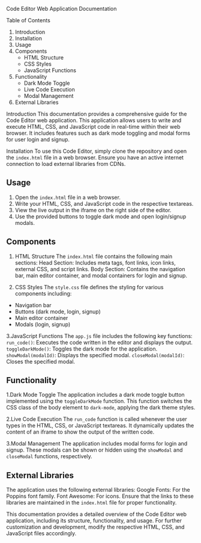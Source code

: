 Code Editor Web Application Documentation

Table of Contents

1. Introduction
2. Installation
3. Usage
4. Components
   - HTML Structure
   - CSS Styles
   - JavaScript Functions
5. Functionality
   - Dark Mode Toggle
   - Live Code Execution
   - Modal Management
6. External Libraries




Introduction
This documentation provides a comprehensive guide for the Code Editor web application. This application allows users to write and execute HTML, CSS, and JavaScript code in real-time within their web browser. It includes features such as dark mode toggling and modal forms for user login and signup.


Installation
To use this Code Editor, simply clone the repository and open the `index.html` file in a web browser. Ensure you have an active internet connection to load external libraries from CDNs.

## Usage
1. Open the `index.html` file in a web browser.
2. Write your HTML, CSS, and JavaScript code in the respective textareas.
3. View the live output in the iframe on the right side of the editor.
4. Use the provided buttons to toggle dark mode and open login/signup modals.

## Components

1. HTML Structure
The `index.html` file contains the following main sections:
Head Section: Includes meta tags, font links, icon links, external CSS, and script links.
Body Section: Contains the navigation bar, main editor container, and modal containers for login and signup.



2. CSS Styles
The `style.css` file defines the styling for various components including:
- Navigation bar
- Buttons (dark mode, login, signup)
- Main editor container
- Modals (login, signup)

3.JavaScript Functions
The `app.js` file includes the following key functions:
`run_code()`: Executes the code written in the editor and displays the output.
`toggleDarkMode()`: Toggles the dark mode for the application.
`showModal(modalId)`: Displays the specified modal.
`closeModal(modalId)`: Closes the specified modal.

## Functionality

1.Dark Mode Toggle
The application includes a dark mode toggle button implemented using the `toggleDarkMode` function. This function switches the CSS class of the body element to `dark-mode`, applying the dark theme styles.

2.Live Code Execution
The `run_code` function is called whenever the user types in the HTML, CSS, or JavaScript textareas. It dynamically updates the content of an iframe to show the output of the written code.

3.Modal Management
The application includes modal forms for login and signup. These modals can be shown or hidden using the `showModal` and `closeModal` functions, respectively.

## External Libraries
The application uses the following external libraries:
Google Fonts: For the Poppins font family.
Font Awesome: For icons.
Ensure that the links to these libraries are maintained in the `index.html` file for proper functionality.

This documentation provides a detailed overview of the Code Editor web application, including its structure, functionality, and usage. For further customization and development, modify the respective HTML, CSS, and JavaScript files accordingly.
